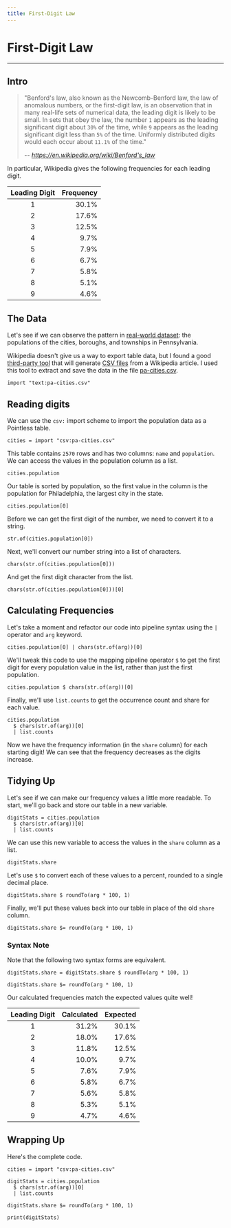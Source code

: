 ```yaml
---
title: First-Digit Law
---
```


# First-Digit Law

---

## Intro

> "Benford's law, also known as the Newcomb-Benford law, the law of anomalous
> numbers, or the first-digit law, is an observation that in many real-life sets
> of numerical data, the leading digit is likely to be small. In sets that obey
> the law, the number `1` appears as the leading significant digit about `30%`
> of the time, while `9` appears as the leading significant digit less than `5%`
> of the time. Uniformly distributed digits would each occur about `11.1%` of
> the time."
>
> _-- https://en.wikipedia.org/wiki/Benford's_law_

In particular, Wikipedia gives the following frequencies for each leading digit.

| Leading Digit | Frequency |
| :-----------: | --------: |
|       1       |     30.1% |
|       2       |     17.6% |
|       3       |     12.5% |
|       4       |      9.7% |
|       5       |      7.9% |
|       6       |      6.7% |
|       7       |      5.8% |
|       8       |      5.1% |
|       9       |      4.6% |

## The Data

Let's see if we can observe the pattern in
[real-world dataset](https://en.wikipedia.org/wiki/List_of_municipalities_in_Pennsylvania):
the populations of the cities, boroughs, and townships in Pennsylvania.

Wikipedia doesn't give us a way to export table data, but I found a good
[third-party tool](https://wikitable2csv.ggor.de/) that will generate
[CSV files](https://en.wikipedia.org/wiki/Comma-separated_values) from a
Wikipedia article. I used this tool to extract and save the data in the file
[pa-cities.csv](pa-cities.csv).

```ptls --raw --hide --max-height 400
import "text:pa-cities.csv"
```

## Reading digits

We can use the `csv:` import scheme to import the population data as a Pointless
table.

```ptls --max-height 400
cities = import "csv:pa-cities.csv"
```

This table contains `2570` rows and has two columns: `name` and `population`. We
can access the values in the population column as a list.

```ptls --max-height 200
cities.population
```

Our table is sorted by population, so the first value in the column is the
population for Philadelphia, the largest city in the state.

```ptls
cities.population[0]
```

Before we can get the first digit of the number, we need to convert it to a
string.

```ptls
str.of(cities.population[0])
```

Next, we'll convert our number string into a list of characters.

```ptls
chars(str.of(cities.population[0]))
```

And get the first digit character from the list.

```ptls
chars(str.of(cities.population[0]))[0]
```

## Calculating Frequencies

Let's take a moment and refactor our code into pipeline syntax using the `|`
operator and `arg` keyword.

```ptls --no-eval
cities.population[0] | chars(str.of(arg))[0]
```

We'll tweak this code to use the mapping pipeline operator `$` to get the first
digit for every population value in the list, rather than just the first
population.

```ptls --max-height 200
cities.population $ chars(str.of(arg))[0]
```

Finally, we'll use `list.counts` to get the occurrence count and share for each
value.

```ptls
cities.population
  $ chars(str.of(arg))[0]
  | list.counts
```

Now we have the frequency information (in the `share` column) for each starting
digit! We can see that the frequency decreases as the digits increase.

## Tidying Up

Let's see if we can make our frequency values a little more readable. To start,
we'll go back and store our table in a new variable.

```ptls --no-echo
digitStats = cities.population
  $ chars(str.of(arg))[0]
  | list.counts
```

We can use this new variable to access the values in the `share` column as a
list.

```ptls
digitStats.share
```

Let's use `$` to convert each of these values to a percent, rounded to a single
decimal place.

```ptls
digitStats.share $ roundTo(arg * 100, 1)
```

Finally, we'll put these values back into our table in place of the old `share`
column.

```ptls
digitStats.share $= roundTo(arg * 100, 1)
```

<aside>

### Syntax Note

Note that the following two syntax forms are equivalent.

```ptls --no-eval
digitStats.share = digitStats.share $ roundTo(arg * 100, 1)
```

```ptls --no-eval
digitStats.share $= roundTo(arg * 100, 1)
```

</aside>

Our calculated frequencies match the expected values quite well!

| Leading Digit | Calculated | Expected |
| :-----------: | ---------: | -------: |
|       1       |      31.2% |    30.1% |
|       2       |      18.0% |    17.6% |
|       3       |      11.8% |    12.5% |
|       4       |      10.0% |     9.7% |
|       5       |       7.6% |     7.9% |
|       6       |       5.8% |     6.7% |
|       7       |       5.6% |     5.8% |
|       8       |       5.3% |     5.1% |
|       9       |       4.7% |     4.6% |

## Wrapping Up

Here's the complete code.

```ptls --no-eval
cities = import "csv:pa-cities.csv"

digitStats = cities.population
  $ chars(str.of(arg))[0]
  | list.counts

digitStats.share $= roundTo(arg * 100, 1)

print(digitStats)
```
